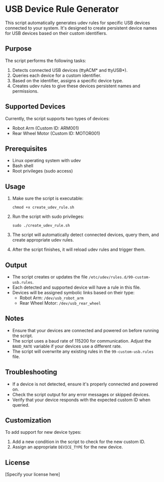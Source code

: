 # USB Device Rule Generator

This script automatically generates udev rules for specific USB devices connected to your system. It's designed to create persistent device names for USB devices based on their custom identifiers.

## Purpose

The script performs the following tasks:
1. Detects connected USB devices (ttyACM* and ttyUSB*).
2. Queries each device for a custom identifier.
3. Based on the identifier, assigns a specific device type.
4. Creates udev rules to give these devices persistent names and permissions.

## Supported Devices

Currently, the script supports two types of devices:
- Robot Arm (Custom ID: ARM001)
- Rear Wheel Motor (Custom ID: MOTOR001)

## Prerequisites

- Linux operating system with udev
- Bash shell
- Root privileges (sudo access)

## Usage

1. Make sure the script is executable:
   ```
   chmod +x create_udev_rule.sh
   ```

2. Run the script with sudo privileges:
   ```
   sudo ./create_udev_rule.sh
   ```

3. The script will automatically detect connected devices, query them, and create appropriate udev rules.

4. After the script finishes, it will reload udev rules and trigger them.

## Output

- The script creates or updates the file `/etc/udev/rules.d/99-custom-usb.rules`.
- Each detected and supported device will have a rule in this file.
- Devices will be assigned symbolic links based on their type:
  - Robot Arm: `/dev/usb_robot_arm`
  - Rear Wheel Motor: `/dev/usb_rear_wheel`

## Notes

- Ensure that your devices are connected and powered on before running the script.
- The script uses a baud rate of 115200 for communication. Adjust the `BAUD_RATE` variable if your devices use a different rate.
- The script will overwrite any existing rules in the `99-custom-usb.rules` file.

## Troubleshooting

- If a device is not detected, ensure it's properly connected and powered on.
- Check the script output for any error messages or skipped devices.
- Verify that your device responds with the expected custom ID when queried.

## Customization

To add support for new device types:
1. Add a new condition in the script to check for the new custom ID.
2. Assign an appropriate `DEVICE_TYPE` for the new device.

## License

[Specify your license here]
